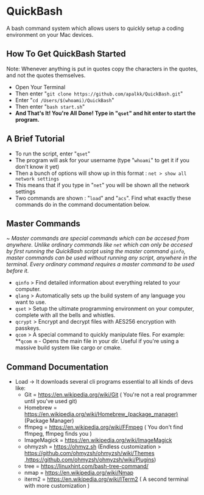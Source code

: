 # QuickBash
A bash command system which allows users to quickly setup a coding environment on your Mac devices.

## How To Get QuickBash Started
Note: Whenever anything is put in quotes copy the characters in the quotes, and not the quotes themselves.

* Open Your Terminal
* Then enter "```git clone https://github.com/apalkk/QuickBash.git```"
* Enter "```cd /Users/$(whoami)/QuickBash```"
* Then enter "```bash start.sh```"
* **And That's It! You're All Done! Type in "```qset```" and hit enter to start the program.**

## A Brief Tutorial
* To run the script, enter "```qset```"
* The program will ask for your username (type "```whoami```" to get it if you don't know it yet)
* Then a bunch of options will show up in this format : ```net > show all network settings```
* This means that if you type in "```net```" you will be shown all the network settings
* Two commands are shown : "```load```" and "```acs```". Find what exactly these commands do in the command documentation below.

## Master Commands
~ *Master commands are special commands which can be accesed from anywhere. Unlike ordinary commands like ```net``` which can only be accesed by first running the QuickBash script using the master command ```qinfo```, master commands can be used without running any script, anywhere in the terminal. Every ordinary command requires a master command to be used before it.*

* ```qinfo``` > Find detailed information about everything related to your computer.
* ```qlang``` > Automatically sets up the build system of any language you want to use. 
* ```qset```  > Setup the ultimate programming environment on your computer, complete with all the bells and whistles.
* ```qcrypt``` > Encrypt and decrypt files with AES256 encryption with passkeys.
* ```qcom``` > A special command to quickly manipulate files. For example:
    **```qcom m``` - Opens the main file in your dir. Useful if you're using a massive build system like cargo or cmake.

## Command Documentation
* Load -> It downloads several cli programs essential to all kinds of devs like:
    *  Git = https://en.wikipedia.org/wiki/Git ( You're not a real programmer until you've used git)
    *  Homebrew = https://en.wikipedia.org/wiki/Homebrew_(package_manager) (Package Manager)
    *  ffmpeg = https://en.wikipedia.org/wiki/FFmpeg ( You don't find ffmpeg, ffmpeg finds you )
    *  ImageMagick = https://en.wikipedia.org/wiki/ImageMagick
    *  ohmyzsh = https://ohmyz.sh (Endless customization > https://github.com/ohmyzsh/ohmyzsh/wiki/Themes ,https://github.com/ohmyzsh/ohmyzsh/wiki/Plugins)
    *  tree = https://linuxhint.com/bash-tree-command/
    *  nmap = https://en.wikipedia.org/wiki/Nmap
    *  iterm2 = https://en.wikipedia.org/wiki/ITerm2 ( A second terminal with more customization )
